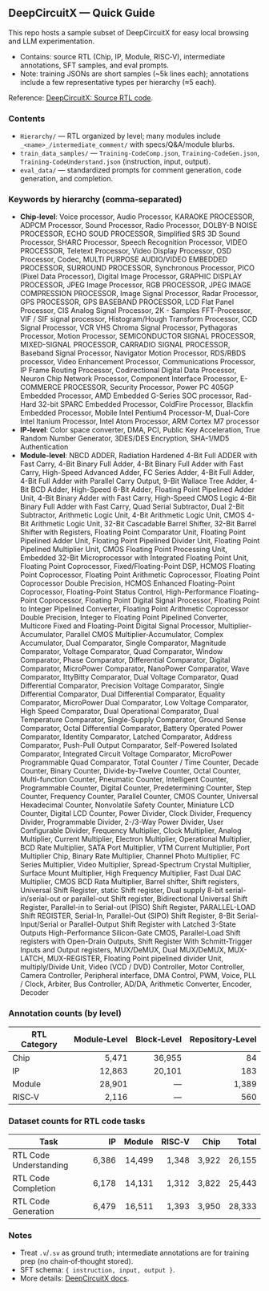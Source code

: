 ## DeepCircuitX — Quick Guide

This repo hosts a sample subset of DeepCircuitX for easy local browsing and LLM experimentation.
- Contains: source RTL (Chip, IP, Module, RISC‑V), intermediate annotations, SFT samples, and eval prompts.
- Note: training JSONs are short samples (~5k lines each); annotations include a few representative types per hierarchy (≈5 each).

Reference: [DeepCircuitX: Source RTL code](https://zeju.gitbook.io/lcm-team/deepcircuitx/souce-rtl-code).

### Contents
- `Hierarchy/` — RTL organized by level; many modules include `_<name>_/intermediate_comment/` with specs/Q&A/module blurbs.
- `train_data_samples/` — `Training-CodeComp.json`, `Training-CodeGen.json`, `Training-CodeUnderstand.json` (instruction, input, output).
- `eval_data/` — standardized prompts for comment generation, code generation, and completion.

### Keywords by hierarchy (comma‑separated)
- **Chip‑level**: Voice processor, Audio Processor, KARAOKE PROCESSOR, ADPCM Processor, Sound Processor, Radio Processor, DOLBY-B NOISE PROCESSOR, ECHO SOUD PROCESSOR, Simplified SRS 3D Sound Processor, SHARC Processor, Speech Recognition Processor, VIDEO PROCESSOR, Teletext Processor, Video Display Processor, OSD Processor, Codec, MULTI PURPOSE AUDIO/VIDEO EMBEDDED PROCESSOR, SURROUND PROCESSOR, Synchronous Processor, PICO (Pixel Data Processor), Digital Image Processor, GRAPHIC DISPLAY PROCESSOR, JPEG Image Processor, RGB PROCESSOR, JPEG IMAGE COMPRESSION PROCESSOR, Image Signal Processor, Radar Processor, GPS PROCESSOR, GPS BASEBAND PROCESSOR, LCD Flat Panel Processor, CIS Analog Signal Processor, 2K - Samples FFT-Processor, VIF / SIF signal processor, Histogram/Hough Transform Processor, CCD Signal Processor, VCR VHS Chroma Signal Processor, Pythagoras Processor, Motion Processor, SEMICONDUCTOR SIGNAL PROCESSOR, MIXED-SIGNAL PROCESSOR, CARRADIO SIGNAL PROCESSOR, Baseband Signal Processor, Navigator Motion Processor, RDS/RBDS processor, Video Enhancement Processor, Communications Processor, IP Frame Routing Processor, Codirectional Digital Data Processor, Neuron Chip Network Processor, Component Interface Processor, E-COMMERCE PROCESSOR, Security Processor, Power PC 405GP Embedded Processor, AMD Embedded G-Series SOC processor, Rad-Hard 32-bit SPARC Embedded Processor, ColdFire Processor, Blackfin Embedded Processor, Mobile Intel Pentium4 Processor-M, Dual-Core Intel Itanium Processor, Intel Atom Processor, ARM Cortex M7 processor
- **IP‑level**: Color space converter, DMA, PCI, Public Key Acceleration, True Random Number Generator, 3DES/DES Encryption, SHA-1/MD5 Authentication
- **Module‑level**: NBCD ADDER, Radiation Hardened 4-Bit Full ADDER with Fast Carry, 4-Bit Binary Full Adder, 4-Bit Binary Full Adder with Fast Carry, High-Speed Advanced Adder, FC Series Adder, 4-Bit Full Adder, 4-Bit Full Adder with Parallel Carry Output, 9-Bit Wallace Tree Adder, 4-Bit BCD Adder, High-Speed 6-Bit Adder, Floating Point Pipelined Adder Unit, 4-Bit Binary Adder with Fast Carry, High-Speed CMOS Logic 4-Bit Binary Full Adder with Fast Carry, Quad Serial Subtractor, Dual 2-Bit Subtractor, Arithmetic Logic Unit, 4-Bit Arithmetic Logic Unit, CMOS 4-Bit Arithmetic Logic Unit, 32-Bit Cascadable Barrel Shifter, 32-Bit Barrel Shifter with Registers, Floating Point Comparator Unit, Floating Point Pipelined Adder Unit, Floating Point Pipelined Divider Unit, Floating Point Pipelined Multiplier Unit, CMOS Floating Point Processing Unit, Embedded 32-Bit Microprocessor with Integrated Floating Point Unit, Floating Point Coprocessor, Fixed/Floating-Point DSP, HCMOS Floating Point Coprocessor, Floating Point Arithmetic Coprocessor, Floating Point Coprocessor Double Precision, HCMOS Enhanced Floating-Point Coprocessor, Floating-Point Status Control, High-Performance Floating-Point Coprocessor, Floating Point Digital Signal Processor, Floating Point to Integer Pipelined Converter, Floating Point Arithmetic Coprocessor Double Precision, Integer to Floating Point Pipelined Converter, Multicore Fixed and Floating-Point Digital Signal Processor, Multiplier-Accumulator, Parallel CMOS Multiplier-Accumulator, Complex Accumulator, Dual Comparator, Single Comparator, Magnitude Comparator, Voltage Comparator, Quad Comparator, Window Comparator, Phase Comparator, Differential Comparator, Digital Comparator, MicroPower Comparator, NanoPower Comparator, Wave Comparator, IttyBitty Comparator, Dual Voltage Comparator, Quad Differential Comparator, Precision Voltage Comparator, Single Differential Comparator, Dual Differential Comparator, Equality Comparator, MicroPower Dual Comparator, Low Voltage Comparator, High Speed Comparator, Dual Operational Comparator, Dual Temperature Comparator, Single-Supply Comparator, Ground Sense Comparator, Octal Differential Comparator, Battery Operated Power Comparator, Identity Comparator, Latched Comparator, Address Comparator, Push-Pull Output Comparator, Self-Powered Isolated Comparator, Integrated Circuit Voltage Comparator, MicroPower Programmable Quad Comparator, Total Counter / Time Counter, Decade Counter, Binary Counter, Divide-by-Twelve Counter, Octal Counter, Multi-function Counter, Pneumatic Counter, Intelligent Counter, Programmable Counter, Digital Counter, Predetermining Counter, Step Counter, Frequency Counter, Parallel Counter, CMOS Counter, Universal Hexadecimal Counter, Nonvolatile Safety Counter, Miniature LCD Counter, Digital LCD Counter, Power Divider, Clock Divider, Frequency Divider, Programmable Divider, 2-/3-Way Power Divider, User Configurable Divider, Frequency Multiplier, Clock Multiplier, Analog Multiplier, Current Multiplier, Electron Multiplier, Operational Multiplier, BCD Rate Multiplier, SATA Port Multiplier, VTM Current Multiplier, Port Multiplier Chip, Binary Rate Multiplier, Channel Photo Multiplier, FC Series Multiplier, Video Multiplier, Spread-Spectrum Crystal Multiplier, Surface Mount Multiplier, High Frequency Multiplier, Fast Dual DAC Multiplier, CMOS BCD Rata Multiplier, Barrel shifter, Shift registers, Universal Shift Register, static Shift register, Dual supply 8-bit serial-in/serial-out or parallel-out Shift register, Bidirectional Universal Shift Register, Parallel-in to Serial-out (PISO) Shift Register, PARALLEL-LOAD Shift REGISTER, Serial-In, Parallel-Out (SIPO) Shift Register, 8-Bit Serial-Input/Serial or Parallel-Output Shift Register with Latched 3-State Outputs High-Performance Silicon-Gate CMOS, Parallel-Load Shift registers with Open-Drain Outputs, Shift Register With Schmitt-Trigger Inputs and Output registers, MUX/DeMUX, Dual MUX/DeMUX, MUX-LATCH, MUX-REGISTER, Floating Point pipelined divider Unit, multiply/Divide Unit, Video (VCD / DVD) Controller, Motor Controller, Camera Controller, Peripheral interface, DMA Control, PWM, Voice, PLL / Clock, Arbiter, Bus Controller, AD/DA, Arithmetic Converter, Encoder, Decoder

### Annotation counts (by level)
| RTL Category | Module‑Level | Block‑Level | Repository‑Level |
| --- | ---: | ---: | ---: |
| Chip | 5,471 | 36,955 | 84 |
| IP | 12,863 | 20,101 | 183 |
| Module | 28,901 | — | 1,389 |
| RISC‑V | 2,116 | — | 560 |

### Dataset counts for RTL code tasks
| Task | IP | Module | RISC‑V | Chip | Total |
| --- | ---: | ---: | ---: | ---: | ---: |
| RTL Code Understanding | 6,386 | 14,499 | 1,348 | 3,922 | 26,155 |
| RTL Code Completion | 6,178 | 14,131 | 1,312 | 3,822 | 25,443 |
| RTL Code Generation | 6,479 | 16,511 | 1,393 | 3,950 | 28,333 |

### Notes
- Treat `.v`/`.sv` as ground truth; intermediate annotations are for training prep (no chain‑of‑thought stored).
- SFT schema: `{ instruction, input, output }`.
- More details: [DeepCircuitX docs](https://zeju.gitbook.io/lcm-team/deepcircuitx/souce-rtl-code).

